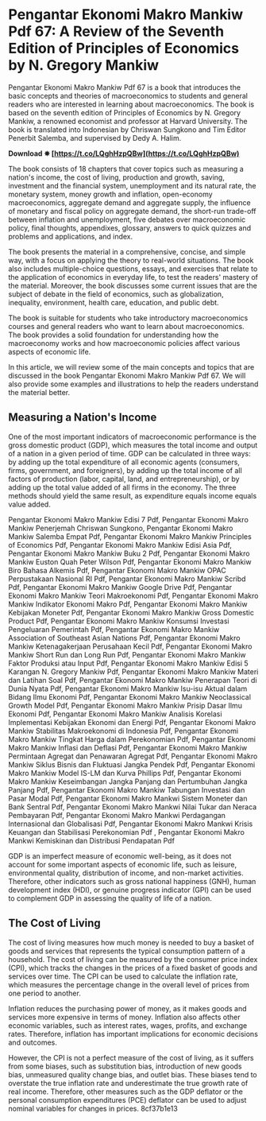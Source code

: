 
 
# Pengantar Ekonomi Makro Mankiw Pdf 67: A Review of the Seventh Edition of Principles of Economics by N. Gregory Mankiw
 
Pengantar Ekonomi Makro Mankiw Pdf 67 is a book that introduces the basic concepts and theories of macroeconomics to students and general readers who are interested in learning about macroeconomics. The book is based on the seventh edition of Principles of Economics by N. Gregory Mankiw, a renowned economist and professor at Harvard University. The book is translated into Indonesian by Chriswan Sungkono and Tim Editor Penerbit Salemba, and supervised by Dedy A. Halim.
 
**Download ✵ [https://t.co/LQghHzpQBw](https://t.co/LQghHzpQBw)**


 
The book consists of 18 chapters that cover topics such as measuring a nation's income, the cost of living, production and growth, saving, investment and the financial system, unemployment and its natural rate, the monetary system, money growth and inflation, open-economy macroeconomics, aggregate demand and aggregate supply, the influence of monetary and fiscal policy on aggregate demand, the short-run trade-off between inflation and unemployment, five debates over macroeconomic policy, final thoughts, appendixes, glossary, answers to quick quizzes and problems and applications, and index.
 
The book presents the material in a comprehensive, concise, and simple way, with a focus on applying the theory to real-world situations. The book also includes multiple-choice questions, essays, and exercises that relate to the application of economics in everyday life, to test the readers' mastery of the material. Moreover, the book discusses some current issues that are the subject of debate in the field of economics, such as globalization, inequality, environment, health care, education, and public debt.
 
The book is suitable for students who take introductory macroeconomics courses and general readers who want to learn about macroeconomics. The book provides a solid foundation for understanding how the macroeconomy works and how macroeconomic policies affect various aspects of economic life.
  
In this article, we will review some of the main concepts and topics that are discussed in the book Pengantar Ekonomi Makro Mankiw Pdf 67. We will also provide some examples and illustrations to help the readers understand the material better.
 
## Measuring a Nation's Income
 
One of the most important indicators of macroeconomic performance is the gross domestic product (GDP), which measures the total income and output of a nation in a given period of time. GDP can be calculated in three ways: by adding up the total expenditure of all economic agents (consumers, firms, government, and foreigners), by adding up the total income of all factors of production (labor, capital, land, and entrepreneurship), or by adding up the total value added of all firms in the economy. The three methods should yield the same result, as expenditure equals income equals value added.
 
Pengantar Ekonomi Makro Mankiw Edisi 7 Pdf,  Pengantar Ekonomi Makro Mankiw Penerjemah Chriswan Sungkono,  Pengantar Ekonomi Makro Mankiw Salemba Empat Pdf,  Pengantar Ekonomi Makro Mankiw Principles of Economics Pdf,  Pengantar Ekonomi Makro Mankiw Edisi Asia Pdf,  Pengantar Ekonomi Makro Mankiw Buku 2 Pdf,  Pengantar Ekonomi Makro Mankiw Euston Quah Peter Wilson Pdf,  Pengantar Ekonomi Makro Mankiw Biro Bahasa Alkemis Pdf,  Pengantar Ekonomi Makro Mankiw OPAC Perpustakaan Nasional RI Pdf,  Pengantar Ekonomi Makro Mankiw Scribd Pdf,  Pengantar Ekonomi Makro Mankiw Google Drive Pdf,  Pengantar Ekonomi Makro Mankiw Teori Makroekonomi Pdf,  Pengantar Ekonomi Makro Mankiw Indikator Ekonomi Makro Pdf,  Pengantar Ekonomi Makro Mankiw Kebijakan Moneter Pdf,  Pengantar Ekonomi Makro Mankiw Gross Domestic Product Pdf,  Pengantar Ekonomi Makro Mankiw Konsumsi Investasi Pengeluaran Pemerintah Pdf,  Pengantar Ekonomi Makro Mankiw Association of Southeast Asian Nations Pdf,  Pengantar Ekonomi Makro Mankiw Ketenagakerjaan Perusahaan Kecil Pdf,  Pengantar Ekonomi Makro Mankiw Short Run dan Long Run Pdf,  Pengantar Ekonomi Makro Mankiw Faktor Produksi atau Input Pdf,  Pengantar Ekonomi Makro Mankiw Edisi 5 Karangan N. Gregory Mankiw Pdf,  Pengantar Ekonomi Makro Mankiw Materi dan Latihan Soal Pdf,  Pengantar Ekonomi Makro Mankiw Penerapan Teori di Dunia Nyata Pdf,  Pengantar Ekonomi Makro Mankiw Isu-isu Aktual dalam Bidang Ilmu Ekonomi Pdf,  Pengantar Ekonomi Makro Mankiw Neoclassical Growth Model Pdf,  Pengantar Ekonomi Makro Mankiw Prisip Dasar Ilmu Ekonomi Pdf,  Pengantar Ekonomi Makro Mankiw Analisis Korelasi Implementasi Kebijakan Ekonomi dan Energi Pdf,  Pengantar Ekonomi Makro Mankiw Stabilitas Makroekonomi di Indonesia Pdf,  Pengantar Ekonomi Makro Mankiw Tingkat Harga dalam Perekonomian Pdf,  Pengantar Ekonomi Makro Mankiw Inflasi dan Deflasi Pdf,  Pengantar Ekonomi Makro Mankiw Permintaan Agregat dan Penawaran Agregat Pdf,  Pengantar Ekonomi Makro Mankiw Siklus Bisnis dan Fluktuasi Jangka Pendek Pdf,  Pengantar Ekonomi Makro Mankiw Model IS-LM dan Kurva Phillips Pdf,  Pengantar Ekonomi Makro Mankiw Keseimbangan Jangka Panjang dan Pertumbuhan Jangka Panjang Pdf,  Pengantar Ekonomi Makro Mankiw Tabungan Investasi dan Pasar Modal Pdf,  Pengantar Ekonomi Makro Mankwi Sistem Moneter dan Bank Sentral Pdf,  Pengantar Ekonomi Makro Mankwi Nilai Tukar dan Neraca Pembayaran Pdf,  Pengantar Ekonomi Makro Mankwi Perdagangan Internasional dan Globalisasi Pdf,  Pengantar Ekonomi Makro Mankwi Krisis Keuangan dan Stabilisasi Perekonomian Pdf ,  Pengantar Ekonomi Makro Mankwi Kemiskinan dan Distribusi Pendapatan Pdf
 
GDP is an imperfect measure of economic well-being, as it does not account for some important aspects of economic life, such as leisure, environmental quality, distribution of income, and non-market activities. Therefore, other indicators such as gross national happiness (GNH), human development index (HDI), or genuine progress indicator (GPI) can be used to complement GDP in assessing the quality of life of a nation.
 
## The Cost of Living
 
The cost of living measures how much money is needed to buy a basket of goods and services that represents the typical consumption pattern of a household. The cost of living can be measured by the consumer price index (CPI), which tracks the changes in the prices of a fixed basket of goods and services over time. The CPI can be used to calculate the inflation rate, which measures the percentage change in the overall level of prices from one period to another.
 
Inflation reduces the purchasing power of money, as it makes goods and services more expensive in terms of money. Inflation also affects other economic variables, such as interest rates, wages, profits, and exchange rates. Therefore, inflation has important implications for economic decisions and outcomes.
 
However, the CPI is not a perfect measure of the cost of living, as it suffers from some biases, such as substitution bias, introduction of new goods bias, unmeasured quality change bias, and outlet bias. These biases tend to overstate the true inflation rate and underestimate the true growth rate of real income. Therefore, other measures such as the GDP deflator or the personal consumption expenditures (PCE) deflator can be used to adjust nominal variables for changes in prices.
 8cf37b1e13
 
